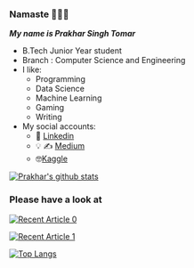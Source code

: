 ### Namaste 👋:bowing_man:

***My name is Prakhar Singh Tomar***
- B.Tech Junior Year student
- Branch : Computer Science and Engineering
- I like:
  - Programming
  - Data Science
  - Machine Learning
  - Gaming 
  - Writing
- My social accounts:
  - :necktie: [Linkedin](https://www.linkedin.com/in/tombro27)
  - :bulb:	:writing_hand: [Medium](https://medium.com/@prakharsinghtomar)
  - :nerd_face:[Kaggle](https://www.kaggle.com/prakharsinghtomar)

[![Prakhar's github stats](https://github-readme-stats.vercel.app/api?username=tombro27&count_private=true&show_icons=true&theme=merko&hide_rank=false)](https://github.com/anuraghazra/github-readme-stats)

### Please have a look at

<a target="_blank" href="https://github-readme-medium-recent-article.vercel.app/medium/@prakharsinghtomar/0"><img src="https://github-readme-medium-recent-article.vercel.app/medium/@prakharsinghtomar/0" alt="Recent Article 0">
  
<a target="_blank" href="https://github-readme-medium-recent-article.vercel.app/medium/@prakharsinghtomar/1"><img src="https://github-readme-medium-recent-article.vercel.app/medium/@prakharsinghtomar/1" alt="Recent Article 1">

[![Top Langs](https://github-readme-stats.vercel.app/api/top-langs/?username=tombro27&count_private=true&layout=compact)](https://github.com/anuraghazra/github-readme-stats)

